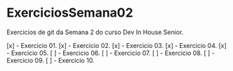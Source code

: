 # ExerciciosSemana02

Exercicios de git da Semana 2 do curso Dev In House Senior.

[x] - Exercicio 01.
[x] - Exercicio 02.
[x] - Exercicio 03.
[x] - Exercicio 04.
[x] - Exercicio 05.
[ ] - Exercicio 06.
[ ] - Exercicio 07.
[ ] - Exercicio 08.
[ ] - Exercicio 09.
[ ] - Exercicio 10.


